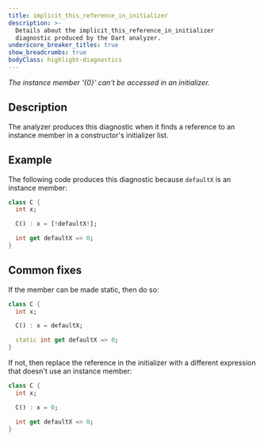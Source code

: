 ```yaml
---
title: implicit_this_reference_in_initializer
description: >-
  Details about the implicit_this_reference_in_initializer
  diagnostic produced by the Dart analyzer.
underscore_breaker_titles: true
show_breadcrumbs: true
bodyClass: highlight-diagnostics
---
```


_The instance member '{0}' can't be accessed in an initializer._

## Description

The analyzer produces this diagnostic when it finds a reference to an
instance member in a constructor's initializer list.

## Example

The following code produces this diagnostic because `defaultX` is an
instance member:

```dart
class C {
  int x;

  C() : x = [!defaultX!];

  int get defaultX => 0;
}
```

## Common fixes

If the member can be made static, then do so:

```dart
class C {
  int x;

  C() : x = defaultX;

  static int get defaultX => 0;
}
```

If not, then replace the reference in the initializer with a different
expression that doesn't use an instance member:

```dart
class C {
  int x;

  C() : x = 0;

  int get defaultX => 0;
}
```
